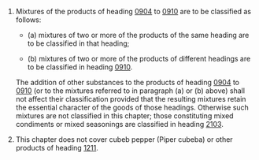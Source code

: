 1. Mixtures of the products of heading [0904](/headings/0904) to [0910](/headings/0910) are to be classified as follows:

   - (a) mixtures of two or more of the products of the same heading are to be classified in that heading;

   - (b) mixtures of two or more of the products of different headings are to be classified in heading [0910](/headings/0910).

    The addition of other substances to the products of heading [0904](/headings/0904) to [0910](/headings/0910) (or to the mixtures referred to in paragraph (a) or (b) above) shall not affect their classification provided that the resulting mixtures retain the essential character of the goods of those headings. Otherwise such mixtures are not classified in this chapter; those constituting mixed condiments or mixed seasonings are classified in heading [2103](/headings/2103).

2. This chapter does not cover cubeb pepper (Piper cubeba) or other products of heading [1211](/headings/1211).
